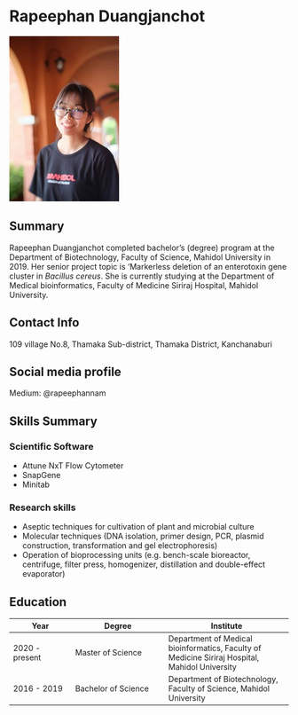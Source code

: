 Rapeephan Duangjanchot
======================

![](Rapeephan.jpg)

Summary
-------

Rapeephan Duangjanchot completed bachelor’s (degree) program at the
Department of Biotechnology, Faculty of Science, Mahidol University in
2019. Her senior project topic is ‘Markerless deletion of an enterotoxin
gene cluster in *Bacillus cereus*. She is currently studying at the
Department of Medical bioinformatics, Faculty of Medicine Siriraj
Hospital, Mahidol University.

Contact Info
------------

109 village No.8, Thamaka Sub-district, Thamaka District, Kanchanaburi

Social media profile
--------------------

Medium: @rapeephannam

Skills Summary
--------------

### Scientific Software

-   Attune NxT Flow Cytometer
-   SnapGene
-   Minitab

### Research skills

-   Aseptic techniques for cultivation of plant and microbial culture
-   Molecular techniques (DNA isolation, primer design, PCR, plasmid
    construction, transformation and gel electrophoresis)
-   Operation of bioprocessing units (e.g. bench-scale bioreactor,
    centrifuge, filter press, homogenizer, distillation and
    double-effect evaporator)

Education
---------

<table>
<colgroup>
<col style="width: 22%" />
<col style="width: 33%" />
<col style="width: 44%" />
</colgroup>
<thead>
<tr class="header">
<th>Year</th>
<th>Degree</th>
<th>Institute</th>
</tr>
</thead>
<tbody>
<tr class="odd">
<td>2020 - present</td>
<td>Master of Science</td>
<td>Department of Medical bioinformatics, Faculty of Medicine Siriraj Hospital, Mahidol University</td>
</tr>
<tr class="even">
<td>2016 - 2019</td>
<td>Bachelor of Science</td>
<td>Department of Biotechnology, Faculty of Science, Mahidol University</td>
</tr>
</tbody>
</table>
